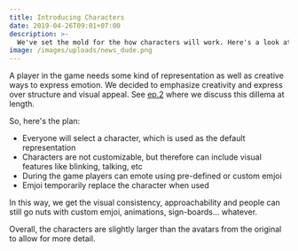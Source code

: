 ```yaml
---
title: Introducing Characters
date: 2019-04-26T09:01+07:00
description: >-
  We've set the mold for the how characters will work. Here's a look at the first batch of concepts
image: /images/uploads/news_dude.png
---
```


A player in the game needs some kind of representation as well as creative ways to express emotion. We decided to emphasize creativity and express over structure and visual appeal. See [ep.2](#) where we discuss this dillema at length.

So, here's the plan:

* Everyone will select a character, which is used as the default representation
* Characters are not customizable, but therefore can include visual features like blinking, talking, etc
* During the game players can emote using pre-defined or custom emjoi
* Emjoi temporarily replace the character when used

In this way, we get the visual consistency, approachability and people can still go nuts with custom emjoi, animations, sign-boards... whatever.

Overall, the characters are slightly larger than the avatars from the original to allow for more detail.

